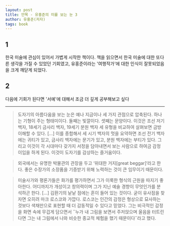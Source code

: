```yaml
---
layout: post
title: 안목 - 유홍준의 미를 보는 눈 3
author: 유홍준(저자)
tags: book
---
```


## 1

한국 미술에 관심이 있어서 가볍게 시작한 책이다. 책을 읽으면서 한국 미술에 대한 또다른 생각을 가질 수 있었던 기회였고, 유홍준이라는 '여행작가'에 대한 인식이 잘못되었음을 크게 깨닫게 되었다.

## 2

다음에 기회가 된다면 '서예'에 대해서 조금 더 깊게 공부해보고 싶다

----

> 도자기의 아름다움을 보는 눈은 예나 지금이나 세 가지 관점으로 압축된다. 하나는 기형이 주는 형태미이다. 둘째는 빛깔이다. 셋째는 문양이다. 이것은 조선 저기 백자, 18세기 금사리 백자, 19세기 분원 백자 세 유형을 비교하여 살펴보면 금방 이해할 수 있다. [...] 이를 종합해서 세 시기 백자의 멋을 요약하면 조선 전기 백자에는 귀티가 있고, 금사리 백자에는 문기가 있고, 분원 백자에는 부티가 있다. 그리고 이것이 각 시대마다 갖가지 서정을 담아내면서 보는 사람으로 하여금 감정이입을 하게 된다. 이것이 도자기를 감상하는 즐거움이다.

> 외국에서는 유명한 박물관의 관장을 두고 ‘위대한 거지[great beggar]‘라고 한다. 좋은 수장가의 소장품을 기증받기 위해 노력하는 것이 큰 임무이기 때문이다.

> 미술사가와 평론가들은 화가를 평가하면서 그가 이룩한 형식의 근원을 따지기 좋아한다. 어디까지가 개성이고 창의력이며 그가 지닌 예술 경향이 무엇인가를 분석하곤 한다. [...] 김환기의 낱낱 점에는 혼이 들어 있는 것이다. 굳이 유사점을 찾자면 오히려 마크 로스코와 가깝다. 로스코는 인간의 감정은 형상으로 묘사하는 것보다 색채만으로 표현할 때 더 감동적일 수 있다고 믿었다. 그는 비극적인 감정을 화면 속에 무겁게 담으면서 ˝누가 내 그림을 보면서 주저앉으며 울음을 터트린다면 그는 내 그림에서 나와 비슷한 종교적 체험을 했기 때문이다˝라고 했다.

